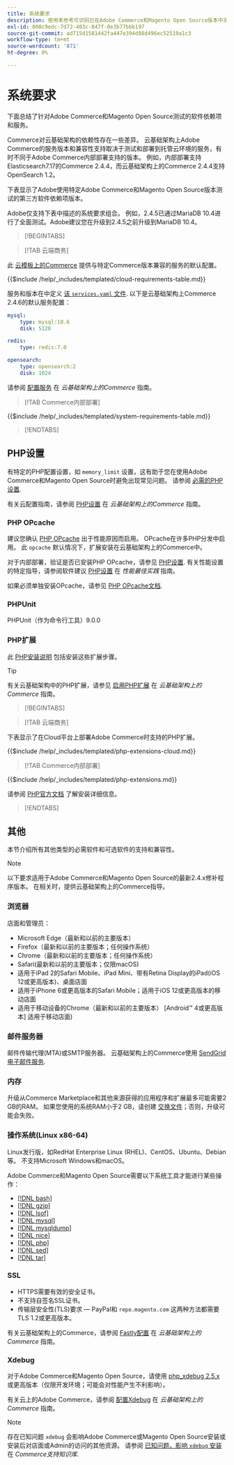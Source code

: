 ```yaml
---
title: 系统要求
description: 使用本参考可识别已在Adobe Commerce和Magento Open Source版本中测试的必需软件依赖项。
exl-id: 008c9edc-7d72-403c-847f-0e3b77bbb197
source-git-commit: ad715d1581442fa447e394d88d496ec52519a1c3
workflow-type: tm+mt
source-wordcount: '871'
ht-degree: 0%

---
```


# 系统要求

下面总结了针对Adobe Commerce和Magento Open Source测试的软件依赖项和服务。

Commerce对云基础架构的依赖性存在一些差异。 云基础架构上Adobe Commerce的服务版本和兼容性支持取决于测试和部署到托管云环境的服务，有时不同于Adobe Commerce内部部署支持的版本。 例如，内部部署支持Elasticsearch7.17的Commerce 2.4.4，而云基础架构上的Commerce 2.4.4支持OpenSearch 1.2。

下表显示了Adobe使用特定Adobe Commerce和Magento Open Source版本测试的第三方软件依赖项版本。

Adobe仅支持下表中描述的系统要求组合。 例如，2.4.5已通过MariaDB 10.4进行了全面测试。Adobe建议您在升级到2.4.5之前升级到MariaDB 10.4。

>[!BEGINTABS]

>[!TAB 云端商务]

此 [云模板上的Commerce](https://github.com/magento/magento-cloud) 提供与特定Commerce版本兼容的服务的默认配置。

{{$include /help/_includes/templated/cloud-requirements-table.md}}

服务和版本在中定义 [该 `services.yaml` 文件](https://github.com/magento/magento-cloud/blob/master/.magento/services.yaml). 以下是云基础架构上Commerce 2.4.6的默认服务配置：

```yaml
mysql:
    type: mysql:10.6
    disk: 5120

redis:
    type: redis:7.0

opensearch:
    type: opensearch:2
    disk: 1024
```

请参阅 [配置服务](https://experienceleague.adobe.com/docs/commerce-cloud-service/user-guide/configure/service/services-yaml.html) 在 _云基础架构上的Commerce_ 指南。

>[!TAB Commerce内部部署]

{{$include /help/_includes/templated/system-requirements-table.md}}

>[!ENDTABS]

## PHP设置

有特定的PHP配置设置，如 `memory_limit` 设置，这有助于您在使用Adobe Commerce和Magento Open Source时避免出现常见问题。 请参阅 [必需的PHP设置](prerequisites/php-settings.md).

有关云配置指南，请参阅 [PHP设置](https://experienceleague.adobe.com/docs/commerce-cloud-service/user-guide/configure/app/php-settings.html) 在 _云基础架构上的Commerce_ 指南。

### PHP OPcache

建议您确认 [PHP OPcache](https://www.php.net/manual/en/intro.opcache.php) 出于性能原因而启用。 OPcache在许多PHP分发中启用。 此 `opcache` 默认情况下，扩展安装在云基础架构上的Commerce中。

对于内部部署，验证是否已安装PHP OPcache，请参见 [PHP设置](prerequisites/php-settings.md). 有关性能设置的特定指导，请参阅软件建议 [PHP设置](https://experienceleague.adobe.com/docs/commerce-operations/performance-best-practices/software.html#php-settings) 在 _性能最佳实践_ 指南。

如果必须单独安装OPcache，请参见 [PHP OPcache文档](https://www.php.net/manual/en/opcache.setup.php).

### PHPUnit

PHPUnit（作为命令行工具）9.0.0

### PHP扩展

此 [PHP安装说明](prerequisites/php-settings.md) 包括安装这些扩展步骤。

>[!TIP]
>
>有关云基础架构中的PHP扩展，请参见 [启用PHP扩展](https://experienceleague.adobe.com/docs/commerce-cloud-service/user-guide/configure/app/php-settings.html#enable-extensions) 在 _云基础架构上的Commerce_ 指南。

>[!BEGINTABS]

>[!TAB 云端商务]

下表显示了在Cloud平台上部署Adobe Commerce时支持的PHP扩展。

{{$include /help/_includes/templated/php-extensions-cloud.md}}

>[!TAB Commerce内部部署]

{{$include /help/_includes/templated/php-extensions.md}}

请参阅 [PHP官方文档](https://www.php.net/manual/en/extensions.php) 了解安装详细信息。

>[!ENDTABS]

## 其他

本节介绍所有其他类型的必需软件和可选软件的支持和兼容性。

>[!NOTE]
>
>以下要求适用于Adobe Commerce和Magento Open Source的最新2.4.x修补程序版本。 在相关时，提供云基础架构上的Commerce指导。

### 浏览器

店面和管理员：

- Microsoft Edge（最新和以前的主要版本）
- Firefox（最新和以前的主要版本；任何操作系统）
- Chrome（最新和以前的主要版本；任何操作系统）
- Safari(最新和以前的主要版本；仅限macOS)
- 适用于iPad 2的Safari Mobile、iPad Mini、带有Retina Display的iPad(iOS 12或更高版本)、桌面店面
- 适用于iPhone 6或更高版本的Safari Mobile；适用于iOS 12或更高版本的移动店面
- 适用于移动设备的Chrome（最新和以前的主要版本） [Android™ 4或更高版本] 适用于移动店面)

### 邮件服务器

邮件传输代理(MTA)或SMTP服务器。 云基础架构上的Commerce使用 [SendGrid电子邮件服务](https://experienceleague.adobe.com/docs/commerce-cloud-service/user-guide/project/sendgrid.html).

### 内存

升级从Commerce Marketplace和其他来源获得的应用程序和扩展最多可能需要2 GB的RAM。 如果您使用的系统RAM小于2 GB，请创建 [交换文件](https://support.magento.com/hc/en-us/articles/360032980432)；否则，升级可能会失败。

### 操作系统(Linux x86-64)

Linux发行版，如RedHat Enterprise Linux (RHEL)、CentOS、Ubuntu、Debian等。 不支持Microsoft Windows和macOS。

Adobe Commerce和Magento Open Source需要以下系统工具才能进行某些操作：

- [[!DNL bash]](https://www.gnu.org/software/bash/)
- [[!DNL gzip]](https://www.gzip.org/)
- [[!DNL lsof]](https://linux.die.net/man/8/lsof)
- [[!DNL mysql]](https://www.mysql.com/)
- [[!DNL mysqldump]](https://dev.mysql.com/doc/refman/8.0/en/mysqldump.html)
- [[!DNL nice]](https://linux.die.net/man/1/nice)
- [[!DNL php]](https://www.php.net/)
- [[!DNL sed]](https://www.gnu.org/software/sed/manual/sed.html)
- [[!DNL tar]](https://linux.die.net/man/1/tar)

### SSL

- HTTPS需要有效的安全证书。
- 不支持自签名SSL证书。
- 传输层安全性(TLS)要求 — PayPal和 `repo.magento.com` 这两种方法都需要TLS 1.2或更高版本。

有关云基础架构上的Commerce，请参阅 [Fastly配置](https://experienceleague.adobe.com/docs/commerce-cloud-service/user-guide/cdn/setup-fastly/fastly-configuration.html) 在 _云基础架构上的Commerce_ 指南。

### Xdebug

对于Adobe Commerce和Magento Open Source，请使用 [php_xdebug 2.5.x](https://xdebug.org/download) 或更高版本（仅限开发环境；可能会对性能产生不利影响）。

有关云上的Adobe Commerce，请参阅 [配置Xdebug](https://experienceleague.adobe.com/docs/commerce-cloud-service/user-guide/develop/test/debug.html) 在 _云基础架构上的Commerce_ 指南。

>[!NOTE]
>
>存在已知问题 `xdebug` 会影响Adobe Commerce或Magento Open Source安装或安装后对店面或Admin的访问的其他资源。 请参阅 [已知问题，影响 `xdebug` 安装](https://experienceleague.adobe.com/docs/commerce-knowledge-base/kb/troubleshooting/miscellaneous/known-issues-that-affect-installation.html) 在 _Commerce支持知识库_.
